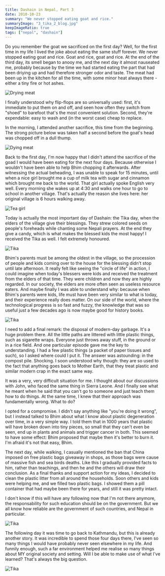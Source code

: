 ```yaml
---
title: Dashain in Nepal, Part 3
date: 2010-10-23
summary: "We never stopped eating goat and rice."
summaryImage: "3_tika_2_blog.jpg"
keepImageRatio: true
tags: ["nepal", "dashain"]
---
```


Do you remember the goat we sacrificed on the first day? Well, for the first time in my life I lived the joke about eating the same stuff forever. We never stopped eating goat and rice. Goat and rice, goat and rice. At the end of the third day, its smell began to anooy me, and the next day it almost nauseated me, probably because by the time we had started eating the part that had been driying up and had therefore stronger odor and taste. The meat had been up in the kitchen for all the time, with some minor heat always there - either a tiny fire or hot ashes.

![Drying meat](3_carne_blog.jpg)

I finally understood why flip-flops are so universally used: first, it's immediate to put them on and off, and seen how often they switch from "shoed" to barefoot that's the most convenient solution. Second, they're expendable: easy to wash and (in the worst case) cheap to replace.

In the morning, I attended another sacrifice, this time from the beginning. The strong picture below was taken half a second before the goat's head was chopped off in a dull thump. 

![Dying meat](3_sacrifio2_1_blog.jpg)

Back to the first day, I'm now happy that I didn't attend the sacrifice of the goad I would have been eating for the next four days. Because otherwise I wouldn't have been able to help Bhim chopping it afterwards. After witnessing the actual beheading, I was unable to speak for 15 minutes, until when a nice girl brought me a cup of milk tea with sugar and cinnamon which brought me back to the world.
That girl actually spoke English very well. Every morning she wakes up at 4:30 and walks one hour to go to school in another village. That's actually the reason she lives here: her original village is 6 hours walking away.

![Tea girl](3_teagirl.jpg)

Today is actually the most important day of Dashain: the Tika day, when the elders of the village give their blessings. They strew colored seeds on people's foreheads while chanting some Nepali prayers. At the end they give a candy, which is what makes the blessed kids the most happy! I received the Tika as well. I felt extremely honoured.

![Tika](3_tika_3_blog.jpg)

Bhim's parents must be among the oldest in the village, so the procession of people and kids coming over to the house for the blessing didn't stop until late afternoon. It really felt like seeing the "circle of life" in action, I could imagine when today's blessers were kids and received the treatment from the elders of that time. They were children and now they are highly regarded.
In our society, the elders are more often seen as useless resource eaters. And maybe finally I was able to understand why: because when Bhim's parents were kids, life must have been very similar to what is today, and their experience really does matter. On our side of the world, where the technological progress is so fast and fuzzy, the knowledge that was so useful just a few decades ago is now maybe good for history books.

![Tika](3_tika_2_blog.jpg)

I need to add a final remark: the disposal of modern-day garbage. It's a huge problem there. All the little paths are littered with little plastic things, such as sigarette wraps. Everyone just throws away stuff, in the ground or in a rice field. And one particular episode gave me the key to understanding.
I had a few plastic things (a packet of paper tissues and such), so I asked where could I put it. The answer was astounding: in the compost pile. Shocking. I soon understood why though: they are so used to the fact that anything goes back to Mother Earth, that they treat plastic and similar modern crap in the exact same way.

It was a very, very difficult situation for me. I thought about our discussions with John, who faced the same thing in Sierra Leone. And I finally see what he meant when he said that you can't go to someone and just teach them how to do things. At the same time, I knew that their approach was fundamentally wrong. What to do?

I opted for a compromise. I didn't say anything like "you're doing it wrong", but I instead talked to Bhim about what I know about plastic degeneration over time, in a very simple way. I told them that in 1000 years that plastic will have broken down into tiny pieces, so small that they can't even be seen, end up in plants and animals and trigger cancer in both. This seemed to have some effect: Bhim proposed that maybe then it's better to burn it. I'm afraid it's not that easy, Bhim.

The next day, while walking, I casually mentioned the ban that China imposed on free plastic bags giveaway in shops, as those bags were cause of massive fish and sea birds deaths. Like this I gradually provided facts to him, rather than teachings, and then he and the others will draw their conclusion.
As a final thanks and support action for my ideas, I decided to clean the plastic litter from all around the households. Soon others and kids were helping me, and we filled two plastic bags. I showed them a pill container that had maybe been there for years, and still it was pretty intact. 

I don't know if this will have any following now that I'm not there anymore, the responsability for such education should be on the government. But we all know how reliable are the government of such countries, and Nepal in particular.

![Tika](3_tika_6_blog.jpg)

The following day it was time to go back to Kathmandu, but this is already another story. It was incredible to spend those four days there, I've seen so many things I would have probably never seen elsewhere in my life. And funnily enough, such a far environment helped me realise so many things about MY original society and setting. Will I be able to make use of what I've learned? That's always the big question.

![Tika](3_tika_4_blog.jpg)